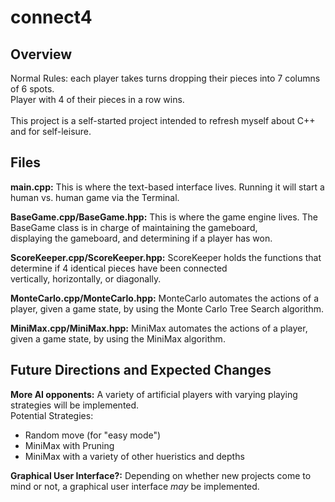 # connect4

## Overview
Normal Rules: each player takes turns dropping their pieces into 7 columns of 6 spots.<br/>
Player with 4 of their pieces in a row wins.<br/>
<br/>
This project is a self-started project intended to refresh myself about C++ and for self-leisure.<br/>

## Files

**main.cpp:** 
This is where the text-based interface lives. Running it will start a human vs. human game via the Terminal.<br/>

**BaseGame.cpp/BaseGame.hpp:**
This is where the game engine lives. The BaseGame class is in charge of maintaining the gameboard,<br/>
displaying the gameboard, and determining if a player has won.

**ScoreKeeper.cpp/ScoreKeeper.hpp:**
ScoreKeeper holds the functions that determine if 4 identical pieces have been connected <br/>
vertically, horizontally, or diagonally.


**MonteCarlo.cpp/MonteCarlo.hpp:**
MonteCarlo automates the actions of a player, given a game state, by using the Monte Carlo Tree Search algorithm.

**MiniMax.cpp/MiniMax.hpp:**
MiniMax automates the actions of a player, given a game state, by using the MiniMax algorithm.


## Future Directions and Expected Changes

**More AI opponents:**
A variety of artificial players with varying playing strategies will be implemented.<br/>
Potential Strategies:<br/> 
  - Random move (for "easy mode")<br/>
  - MiniMax with Pruning<br/>
  - MiniMax with a variety of other hueristics and depths

**Graphical User Interface?:**
Depending on whether new projects come to mind or not, a graphical user interface *may* be implemented.
